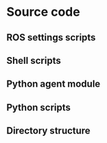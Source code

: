 Source code
===========

ROS settings scripts
--------------------

Shell scripts
-------------

Python agent module
-------------------

Python scripts
--------------

Directory structure
-------------------


